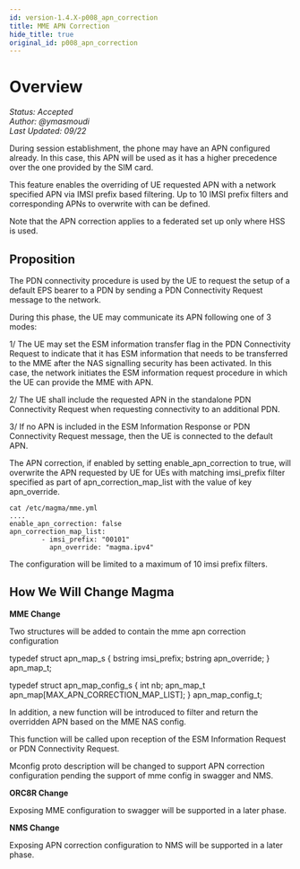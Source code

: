 ```yaml
---
id: version-1.4.X-p008_apn_correction
title: MME APN Correction
hide_title: true
original_id: p008_apn_correction
---
```


# Overview

*Status: Accepted*\
*Author: @ymasmoudi*\
*Last Updated: 09/22*


During session establishment, the phone may have an APN configured already.
In this case, this APN will be used as it has a higher precedence over the
one provided by the SIM card.

This feature enables the overriding of UE requested APN with a network
specified APN via IMSI prefix based filtering. Up to 10 IMSI prefix filters
and corresponding APNs to overwrite with can be defined.

Note that the APN correction applies to a federated set up only where HSS
is used.

## Proposition

The PDN connectivity procedure is used by the UE to request the setup of a
default EPS bearer to a PDN by sending a PDN Connectivity Request message to
the network.

During this phase, the UE may communicate its APN following one of 3 modes:

1/ The UE may set the ESM information transfer flag in the PDN Connectivity
Request to indicate that it has ESM information that needs to be transferred
to the MME after the NAS signalling security has been activated.
In this case, the network initiates the ESM information request procedure in
which the UE can provide the MME with APN.

2/ The UE shall include the requested APN in the standalone PDN Connectivity
Request when requesting connectivity to an additional PDN.

3/ If no APN is included in the ESM Information Response or PDN Connectivity
Request message, then the UE is connected to the default APN.

The APN correction, if enabled by setting enable_apn_correction to true, will
overwrite the APN requested by UE for UEs with matching imsi_prefix filter
specified as part of apn_correction_map_list with the value of key apn_override.


```
cat /etc/magma/mme.yml
....
enable_apn_correction: false
apn_correction_map_list:
        - imsi_prefix: "00101"
          apn_override: "magma.ipv4"
```

The configuration will be limited to a maximum of 10 imsi prefix filters.


## How We Will Change Magma

**MME Change**

Two structures will be added to contain the mme apn correction configuration

typedef struct apn_map_s {
  bstring imsi_prefix;
  bstring apn_override;
} apn_map_t;

typedef struct apn_map_config_s {
  int nb;
  apn_map_t apn_map[MAX_APN_CORRECTION_MAP_LIST];
} apn_map_config_t;


In addition, a new function will be introduced to filter and return the overridden
APN based on the MME NAS config.

This function will be called upon reception of the ESM Information Request or PDN
Connectivity Request.

Mconfig proto description will be changed to support APN correction configuration
pending the support of mme config in swagger and NMS.

**ORC8R Change**

Exposing MME configuration to swagger will be supported in a later phase.

**NMS Change**

Exposing APN correction configuration to NMS will be supported in a later phase.
